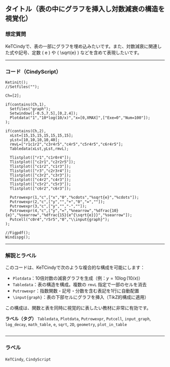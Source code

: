 ## タイトル（表の中にグラフを挿入し対数減衰の構造を視覚化）

### 想定質問

KeTCindyで、表の一部にグラフを埋め込みたいです。また、対数減衰に関連した式や記号、定数 \( e \) や \( \sqrt{e} \) などを含めて表現したいです。

---

### コード（CindyScript）

```cindy
Ketinit();
//Setfiles("");

Ch=[2];

if(contains(Ch,1),
  Setfiles("graph");
  Setwindow([-0.5,7.5],[0,2.4]);
  Plotdata("1","10*log(10/x)","x=[0,XMAX]",["Exe=0","Num=100"]);
);

if(contains(Ch,2),
  xLst=[15,15,15,15,15,15,15];
  yLst=[10,10,10,10,40];
  rmvL=["r1c1r2","c3r4r5","c4r5","c5r4r5","c6r4r5"];
  Tabledata(xLst,yLst,rmvL);

  Tlistplot(["r1","c1r0r4"]);
  Tlistplot(["c2r1","c2r2r5"]);
  Tlistplot(["c1r2","c1r3"]);
  Tlistplot(["r3","c2r3r4"]);
  Tlistplot(["c3r2","c3r3"]);
  Tlistplot(["c4r2","c4r3"]);
  Tlistplot(["c5r2","c5r3"]);
  Tlistplot(["c6r2","c6r3"]);

  Putrowexpr(1,"c",["x","0","%cdots","%sqrt{e}","%cdots"]);
  Putrowexpr(2,"c",["y","","+","0","=",""]);
  Putrowexpr(3,"c",["y","","-",""]);
  Putrowexpr(4,"c",["y","=","%nearrow","%dfrac{10}{e}","%searrow","%dfrac{15}{e^{\sqrt{e}}}","%searrow"]);
  Putcell("c0r4","r5r5","0","\\input{graph}");
);

//Figpdf();
Windispg();
````

---

### 解説とラベル

このコードは、KeTCindyで次のような複合的な構成を可能にします：

* `Plotdata`：10倍対数の減衰グラフを生成（例：$y = 10 \log(10/x)$）
* `Tabledata`：表の構造を構成。複数の `rmvL` 指定で一部のセルを消去
* `Putrowexpr`：指数関数・記号・分数を含む表記を1行に自動配置
* `\input{graph}`：表の下部セルにグラフを挿入（TikZ的構成に適用）

この構成は、関数と表を同時に視覚的に表したい教材に非常に有効です。

**ラベル（タグ）**
`Tabledata`, `Plotdata`, `Putrowexpr`, `Putcell`, `input_graph`, `log_decay`, `math_table`, `e`, `sqrt`, `2D`, `geometry`, `plot_in_table`

```
```


---

### ラベル

`KeTCindy`, `CindyScript`
